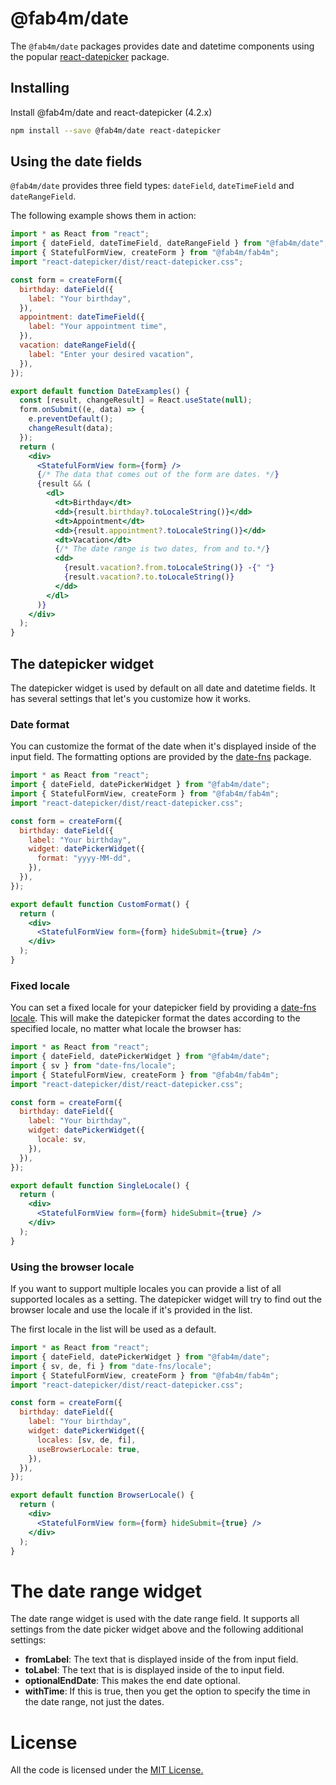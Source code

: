 # @fab4m/date

The `@fab4m/date` packages provides date and datetime components using the popular
[react-datepicker](https://reactdatepicker.com/) package.

## Installing

Install @fab4m/date and react-datepicker (4.2.x)

```bash
npm install --save @fab4m/date react-datepicker
```

## Using the date fields

`@fab4m/date` provides three field types: `dateField`, `dateTimeField` and `dateRangeField`.

The following example shows them in action:

```jsx
import * as React from "react";
import { dateField, dateTimeField, dateRangeField } from "@fab4m/date";
import { StatefulFormView, createForm } from "@fab4m/fab4m";
import "react-datepicker/dist/react-datepicker.css";

const form = createForm({
  birthday: dateField({
    label: "Your birthday",
  }),
  appointment: dateTimeField({
    label: "Your appointment time",
  }),
  vacation: dateRangeField({
    label: "Enter your desired vacation",
  }),
});

export default function DateExamples() {
  const [result, changeResult] = React.useState(null);
  form.onSubmit((e, data) => {
    e.preventDefault();
    changeResult(data);
  });
  return (
    <div>
      <StatefulFormView form={form} />
      {/* The data that comes out of the form are dates. */}
      {result && (
        <dl>
          <dt>Birthday</dt>
          <dd>{result.birthday?.toLocaleString()}</dd>
          <dt>Appointment</dt>
          <dd>{result.appointment?.toLocaleString()}</dd>
          <dt>Vacation</dt>
          {/* The date range is two dates, from and to.*/}
          <dd>
            {result.vacation?.from.toLocaleString()} -{" "}
            {result.vacation?.to.toLocaleString()}
          </dd>
        </dl>
      )}
    </div>
  );
}
```

## The datepicker widget

The datepicker widget is used by default on all date and datetime fields. It has several
settings that let's you customize how it works.

### Date format

You can customize the format of the date when it's displayed inside of the input field.
The formatting options are provided by the [date-fns](https://date-fns.org/v2.29.3/docs/format) package.

```jsx
import * as React from "react";
import { dateField, datePickerWidget } from "@fab4m/date";
import { StatefulFormView, createForm } from "@fab4m/fab4m";
import "react-datepicker/dist/react-datepicker.css";

const form = createForm({
  birthday: dateField({
    label: "Your birthday",
    widget: datePickerWidget({
      format: "yyyy-MM-dd",
    }),
  }),
});

export default function CustomFormat() {
  return (
    <div>
      <StatefulFormView form={form} hideSubmit={true} />
    </div>
  );
}
```

### Fixed locale

You can set a fixed locale for your datepicker field by providing a [date-fns locale](https://date-fns.org/v2.29.3/docs/Locale/). This will make the datepicker format the dates according to the specified
locale, no matter what locale the browser has:

```jsx
import * as React from "react";
import { dateField, datePickerWidget } from "@fab4m/date";
import { sv } from "date-fns/locale";
import { StatefulFormView, createForm } from "@fab4m/fab4m";
import "react-datepicker/dist/react-datepicker.css";

const form = createForm({
  birthday: dateField({
    label: "Your birthday",
    widget: datePickerWidget({
      locale: sv,
    }),
  }),
});

export default function SingleLocale() {
  return (
    <div>
      <StatefulFormView form={form} hideSubmit={true} />
    </div>
  );
}
```

### Using the browser locale

If you want to support multiple locales you can provide a list of all supported locales as a setting.
The datepicker widget will try to find out the browser locale and use the locale if it's provided in the list.

The first locale in the list will be used as a default.

```jsx
import * as React from "react";
import { dateField, datePickerWidget } from "@fab4m/date";
import { sv, de, fi } from "date-fns/locale";
import { StatefulFormView, createForm } from "@fab4m/fab4m";
import "react-datepicker/dist/react-datepicker.css";

const form = createForm({
  birthday: dateField({
    label: "Your birthday",
    widget: datePickerWidget({
      locales: [sv, de, fi],
      useBrowserLocale: true,
    }),
  }),
});

export default function BrowserLocale() {
  return (
    <div>
      <StatefulFormView form={form} hideSubmit={true} />
    </div>
  );
}
```

# The date range widget

The date range widget is used with the date range field. It supports all settings from the date picker
widget above and the following additional settings:

- **fromLabel**: The text that is displayed inside of the from input field.
- **toLabel**: The text that is is displayed inside of the to input field.
- **optionalEndDate**: This makes the end date optional.
- **withTime**: If this is true, then you get the option to specify the time in the date range, not just the dates.

# License

All the code is licensed under the [MIT License.](LICENSE)
